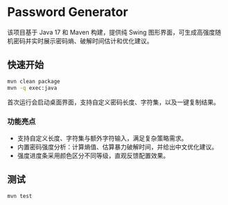 # Password Generator

该项目基于 Java 17 和 Maven 构建，提供纯 Swing 图形界面，可生成高强度随机密码并实时展示密码熵、破解时间估计和优化建议。

## 快速开始

```bash
mvn clean package
mvn -q exec:java
```

首次运行会启动桌面界面，支持自定义密码长度、字符集，以及一键复制结果。

### 功能亮点

- 支持自定义长度、字符集与额外字符输入，满足复杂策略需求。
- 内置密码强度分析：计算熵值、估算暴力破解时间，并给出中文优化建议。
- 强度进度条采用颜色区分不同等级，直观反馈配置效果。

## 测试

```bash
mvn test
```
